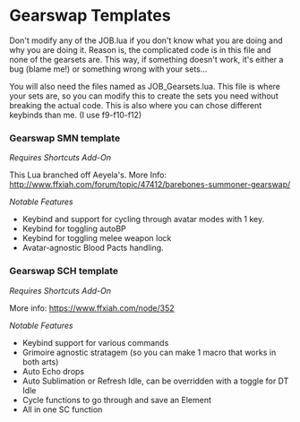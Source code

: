 # Gearswap Templates

Don't modify any of the JOB.lua if you don't know what you are doing and why you are doing it. Reason is, the complicated code is in this file and none of the gearsets are. This way, if something doesn't work, it's either a bug (blame me!) or something wrong with your sets...

You will also need the files named as JOB_Gearsets.lua. This file is where your sets are, so you can modify this to create the sets you need without breaking the actual code. This is also where you can chose different keybinds than me. (I use f9-f10-f12)

### Gearswap SMN template
*Requires Shortcuts Add-On*

This Lua branched off Aeyela's.
More Info: http://www.ffxiah.com/forum/topic/47412/barebones-summoner-gearswap/

*Notable Features*

* Keybind and support for cycling through avatar modes with 1 key.
* Keybind for toggling autoBP
* Keybind for toggling melee weapon lock
* Avatar-agnostic Blood Pacts handling.

### Gearswap SCH template
*Requires Shortcuts Add-On*

More info: https://www.ffxiah.com/node/352

*Notable Features*

* Keybind support for various commands
* Grimoire agnostic stratagem (so you can make 1 macro that works in both arts)
* Auto Echo drops
* Auto Sublimation or Refresh Idle, can be overridden with a toggle for DT Idle
* Cycle functions to go through and save an Element
* All in one SC function

